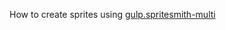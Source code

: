How to create sprites using [gulp.spritesmith-multi]

[gulp.spritesmith-multi]: https://github.com/reducejs/gulp.spritesmith-multi
